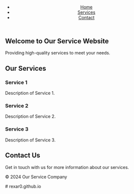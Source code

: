 <!DOCTYPE html>
<html lang="en">
<head>
  <meta charset="UTF-8">
  <meta name="viewport" content="width=device-width, initial-scale=1.0">
  <title>Our Services</title>
  <link rel="stylesheet" href="styles.css">
</head>
<body>
  <header>
    <nav>
      <ul>
        <li><a href="#home">Home</a></li>
        <li><a href="#services">Services</a></li>
        <li><a href="#contact">Contact</a></li>
      </ul>
    </nav>
  </header>

  <section id="home" class="section">
    <h1>Welcome to Our Service Website</h1>
    <p>Providing high-quality services to meet your needs.</p>
  </section>

  <section id="services" class="section">
    <h2>Our Services</h2>
    <div class="services-list">
      <div class="service-item">
        <h3>Service 1</h3>
        <p>Description of Service 1.</p>
      </div>
      <div class="service-item">
        <h3>Service 2</h3>
        <p>Description of Service 2.</p>
      </div>
      <div class="service-item">
        <h3>Service 3</h3>
        <p>Description of Service 3.</p>
      </div>
    </div>
  </section>

  <section id="contact" class="section">
    <h2>Contact Us</h2>
    <p>Get in touch with us for more information about our services.</p>
  </section>

  <footer>
    <p>&copy; 2024 Our Service Company</p>
  </footer>
</body>
</html>
# rexar0.github.io
